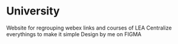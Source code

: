 # University
Website for regrouping webex links and courses of LEA
Centralize everythings to make it simple 
Design by me on FIGMA

